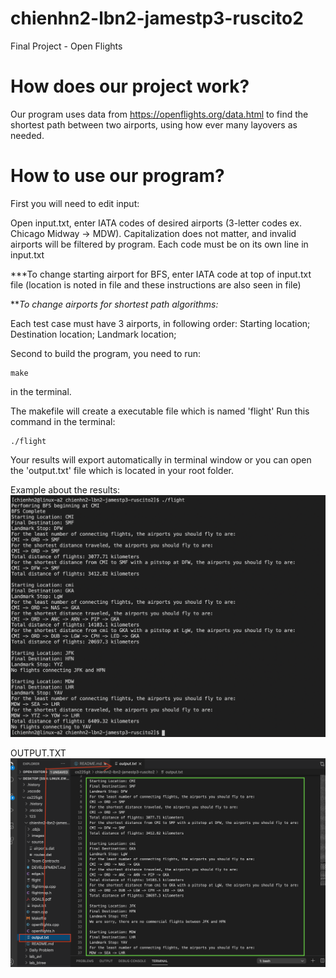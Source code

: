# chienhn2-lbn2-jamestp3-ruscito2
Final Project - Open Flights

# How does our project work?
Our program uses data from https://openflights.org/data.html to find the shortest path between two airports, using how ever many layovers as needed.

# How to use our program?

First you will need to edit input:

Open input.txt, enter IATA codes of desired airports (3-letter codes ex. Chicago Midway -> MDW).
Capitalization does not matter, and invalid airports will be filtered by program.
Each code must be on its own line in input.txt

***To change starting airport for BFS, enter IATA code at top of input.txt file
(location is noted in file and these instructions are also seen in file)

***To change airports for shortest path algorithms:*

Each test case must have 3 airports, in following order:
Starting location;
Destination location;
Landmark location;

Second to build the program, you need to run:
```make
make
```
in the terminal.

The makefile will create a executable file which is named 'flight'
Run this command in the terminal: 
```flight
./flight
```

Your results will export automatically in terminal window or you can open the 'output.txt' file which is located in your root folder.

Example about the results:
![GitHub Logo](/images/example.png)

OUTPUT.TXT
![GitHub Logo](/images/output.png)
